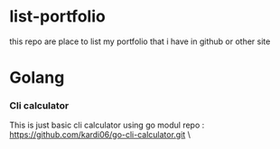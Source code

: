 # list-portfolio
this repo are place to list my portfolio that i have in github or other site

# Golang

### Cli calculator 
This is just basic cli calculator using go modul
repo : https://github.com/kardi06/go-cli-calculator.git \

